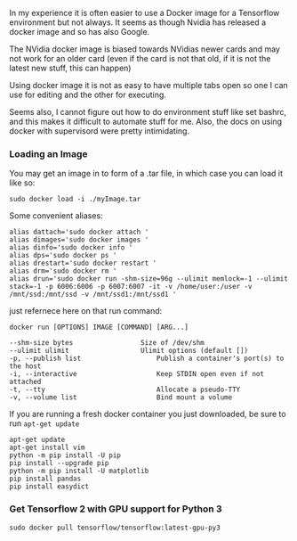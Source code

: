 
In my experience it is often easier to use a Docker image for a Tensorflow environment but not always.
It seems as though Nvidia has released a docker image and so has also Google.

The NVidia docker image is biased towards NVidias newer cards and may not work for an older card (even if the card is not that old, if it is not the latest new stuff, this can happen)

Using docker image it is not as easy to have multiple tabs open so one I can use for editing and the other for executing. 

Seems also, I cannot figure out how to do environment stuff like set bashrc, and this makes it difficult to automate stuff for me. Also, the docs on using docker with supervisord were pretty intimidating.

### Loading an Image
You may get an image in to form of a .tar file, in which case you can load it like so: 
```
sudo docker load -i ./myImage.tar

```

Some convenient aliases:
```
alias dattach='sudo docker attach '
alias dimages='sudo docker images '
alias dinfo='sudo docker info '
alias dps='sudo docker ps '
alias drestart='sudo docker restart '
alias drm='sudo docker rm '
alias drun='sudo docker run -shm-size=96g --ulimit memlock=-1 --ulimit stack=-1 -p 6006:6006 -p 6007:6007 -it -v /home/user:/user -v /mnt/ssd:/mnt/ssd -v /mnt/ssd1:/mnt/ssd1 '
```
just refernece here on that run command:
```
docker run [OPTIONS] IMAGE [COMMAND] [ARG...]

--shm-size bytes                 Size of /dev/shm
--ulimit ulimit                  Ulimit options (default [])
-p, --publish list                   Publish a container's port(s) to the host
-i, --interactive                    Keep STDIN open even if not attached
-t, --tty                            Allocate a pseudo-TTY
-v, --volume list                    Bind mount a volume

```

If you are running a fresh docker container you just downloaded, be sure to run ``apt-get update``

```
apt-get update
apt-get install vim
python -m pip install -U pip
pip install --upgrade pip
python -m pip install -U matplotlib
pip install pandas
pip install easydict
```

### Get Tensorflow 2 with GPU support for Python 3
```
sudo docker pull tensorflow/tensorflow:latest-gpu-py3
```
